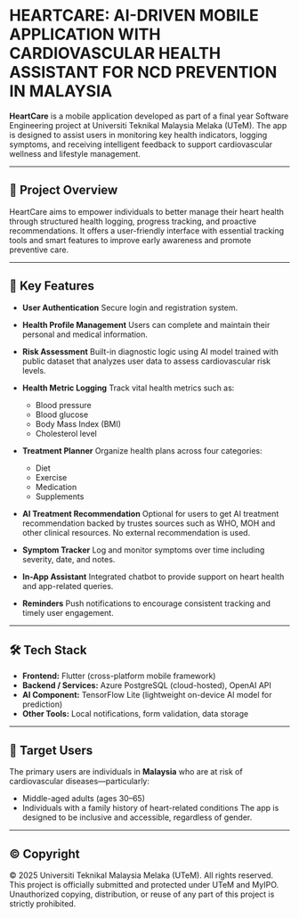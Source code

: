 # **HEARTCARE: AI-DRIVEN MOBILE APPLICATION WITH CARDIOVASCULAR HEALTH ASSISTANT FOR NCD PREVENTION IN MALAYSIA**

**HeartCare** is a mobile application developed as part of a final year Software Engineering project at Universiti Teknikal Malaysia Melaka (UTeM).
The app is designed to assist users in monitoring key health indicators, logging symptoms, and receiving intelligent feedback to support cardiovascular wellness and lifestyle management.

---

## 🌟 **Project Overview**

HeartCare aims to empower individuals to better manage their heart health through structured health logging, progress tracking, and proactive recommendations.
It offers a user-friendly interface with essential tracking tools and smart features to improve early awareness and promote preventive care.

---

## 🧩 **Key Features**

* **User Authentication**
  Secure login and registration system.

* **Health Profile Management**
  Users can complete and maintain their personal and medical information.

* **Risk Assessment**
  Built-in diagnostic logic using AI model trained with public dataset that analyzes user data to assess cardiovascular risk levels.

* **Health Metric Logging**
  Track vital health metrics such as:

  * Blood pressure
  * Blood glucose
  * Body Mass Index (BMI)
  * Cholesterol level

* **Treatment Planner**
  Organize health plans across four categories:

  * Diet
  * Exercise
  * Medication
  * Supplements
 
* **AI Treatment Recommendation**
  Optional for users to get AI treatment recommendation backed by trustes sources such as WHO, MOH and other clinical resources. No external recommendation is used.

* **Symptom Tracker**
  Log and monitor symptoms over time including severity, date, and notes.

* **In-App Assistant**
  Integrated chatbot to provide support on heart health and app-related queries.

* **Reminders**
  Push notifications to encourage consistent tracking and timely user engagement.

---

## 🛠 **Tech Stack**

* **Frontend:** Flutter (cross-platform mobile framework)
* **Backend / Services:** Azure PostgreSQL (cloud-hosted), OpenAI API
* **AI Component:** TensorFlow Lite (lightweight on-device AI model for prediction)
* **Other Tools:** Local notifications, form validation, data storage

---

## 📱 **Target Users**

The primary users are individuals in **Malaysia** who are at risk of cardiovascular diseases—particularly:

* Middle-aged adults (ages 30–65)
* Individuals with a family history of heart-related conditions
  The app is designed to be inclusive and accessible, regardless of gender.

---

## © **Copyright**

© 2025 Universiti Teknikal Malaysia Melaka (UTeM). All rights reserved.
This project is officially submitted and protected under UTeM and MyIPO.
Unauthorized copying, distribution, or reuse of any part of this project is strictly prohibited.
